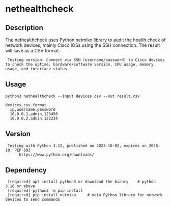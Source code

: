 # nethealthcheck


## Description

The nethealthcheck uses Python netmiko library to audit the health check of network devices, mainly Cisco IOSs using the SSH connection. The result will save as a CSV format.

     Testing version: Connect via SSH (username/password) to Cisco devices to check the uptime, hardware/software version, CPU usage, memory usage, and interface status.

     
## Usage

    python3 nethealthcheck --input devices.csv --out result.csv

    devices.csv format
      ip,username,password
      10.0.0.1,admin,123456
      10.0.0.2,admin,122234
    

## Version

     Testing with Python 3.12, published on 2023-10-02, expires on 2028-10, PEP 693
          https://www.python.org/downloads/


## Dependency

     [required] apt install python3 or download the bianry    # python 3.10 or above
     [required] python3 -m pip install        
     [required] pip install netmiko     # main Python library for network devices to send commands
